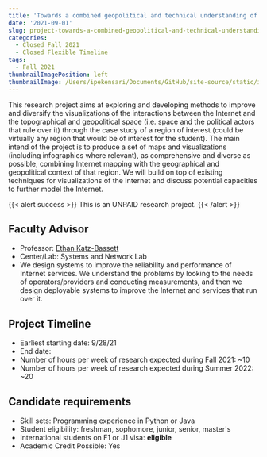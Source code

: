 ```yaml
---
title: 'Towards a combined geopolitical and technical understanding of regional Internet'
date: '2021-09-01'
slug: project-towards-a-combined-geopolitical-and-technical-understanding-of-regional-internet
categories:
  - Closed Fall 2021 
  - Closed Flexible Timeline
tags:
  - Fall 2021
thumbnailImagePosition: left
thumbnailImage: /Users/ipekensari/Documents/GitHub/site-source/static/img/construction.png
---
```

This research project aims at exploring and developing methods to improve and diversify the visualizations of the interactions between the Internet and the topographical and geopolitical space (i.e. space and the political actors that rule over it) through the case study of a region of interest (could be virtually any region that would be of interest for the student). The main intend of the project is to produce a set of maps and visualizations (including infographics where relevant), as comprehensive and diverse as possible, combining Internet mapping with the geographical and geopolitical context of that region. We will build on top of existing techniques for visualizations of the Internet and discuss potential capacities to further model the Internet.

<!--more-->

{{< alert success >}}
This is an UNPAID research project.
{{< /alert >}}

## Faculty Advisor
+ Professor: [Ethan Katz-Bassett](http://www.columbia.edu/~ebk2141/)
+ Center/Lab: Systems and Network Lab
+ We design systems to improve the reliability and performance of Internet services. We understand the problems by looking to the needs of operators/providers and conducting measurements, and then we design deployable systems to improve the Internet and services that run over it.

## Project Timeline
+ Earliest starting date: 9/28/21
+ End date: 
+ Number of hours per week of research expected during Fall 2021: ~10
+ Number of hours per week of research expected during Summer 2022: ~20

## Candidate requirements
+ Skill sets: Programming experience in Python or Java
+ Student eligibility: freshman, sophomore, junior, senior, master's
+ International students on F1 or J1 visa: **eligible**
+ Academic Credit Possible: Yes

